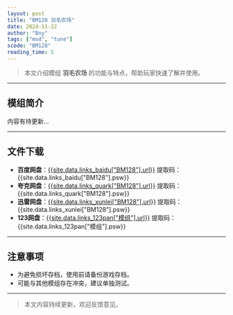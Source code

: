 ```yaml
---
layout: post
title: "BM128 羽毛农场"
date: 2024-11-22
author: "Bny"
tags: ["mod", "tune"]
scode: "BM128"
reading_time: 5
---
```


> 本文介绍模组 **羽毛农场** 的功能与特点，帮助玩家快速了解并使用。

---

## 模组简介

内容有待更新...

---

## 文件下载
- **百度网盘**：[{{site.data.links_baidu["BM128"].url}}]({{site.data.links_baidu["BM128"].url}}) 提取码：{{site.data.links_baidu["BM128"].psw}}
- **夸克网盘**：[{{site.data.links_quark["BM128"].url}}]({{site.data.links_quark["BM128"].url}}) 提取码：{{site.data.links_quark["BM128"].psw}}
- **迅雷网盘**：[{{site.data.links_xunlei["BM128"].url}}]({{site.data.links_xunlei["BM128"].url}}) 提取码：{{site.data.links_xunlei["BM128"].psw}}
- **123网盘**：[{{site.data.links_123pan["模组"].url}}]({{site.data.links_123pan["模组"].url}}) 提取码：{{site.data.links_123pan["模组"].psw}}

---

## 注意事项
- 为避免损坏存档，使用前请备份游戏存档。
- 可能与其他模组存在冲突，建议单独测试。

---

> 本文内容持续更新，欢迎反馈意见。
